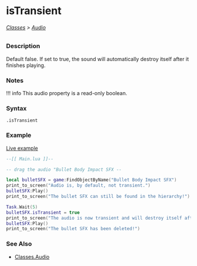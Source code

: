 # isTransient

###### [Classes](core_api/raw_source) > [Audio](core_api/classes/audio)

### Description

Default false. If set to true, the sound will automatically destroy itself after it finishes playing.

### Notes
!!! info
  This audio property is a read-only boolean.

### Syntax

`.isTransient`

### Example

[Live example]()

```lua
--[[ Main.lua ]]--

-- drag the audio "Bullet Body Impact SFX --

local bulletSFX = game:FindObjectByName("Bullet Body Impact SFX")
print_to_screen("Audio is, by default, not transient.")
bulletSFX:Play()
print_to_screen("The bullet SFX can still be found in the hierarchy!")

Task.Wait(5)
bulletSFX.isTransient = true
print_to_screen("The audio is now transient and will destroy itself after finishing.")
bulletSFX:Play()
print_to_screen("The bullet SFX has been deleted!")


```

### See Also

* [Classes.Audio]()
